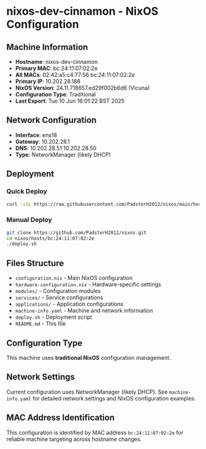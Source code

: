 # nixos-dev-cinnamon - NixOS Configuration

## Machine Information
- **Hostname**: nixos-dev-cinnamon
- **Primary MAC**: bc:24:11:07:02:2e
- **All MACs**: 02:42:a5:c4:77:56 bc:24:11:07:02:2e 
- **Primary IP**: 10.202.28.188
- **NixOS Version**: 24.11.718657.ed29f002b6d6 (Vicuna)
- **Configuration Type**: Traditional
- **Last Export**: Tue 10 Jun 16:01:22 BST 2025

## Network Configuration
- **Interface**: ens18
- **Gateway**: 10.202.28.1
- **DNS**: 10.202.28.51 10.202.28.50 
- **Type**: NetworkManager (likely DHCP)

## Deployment

### Quick Deploy
```bash
curl -sSL https://raw.githubusercontent.com/PadsterH2012/nixos/main/hosts/bc:24:11:07:02:2e/deploy.sh | bash
```

### Manual Deploy
```bash
git clone https://github.com/PadsterH2012/nixos.git
cd nixos/hosts/bc:24:11:07:02:2e
./deploy.sh
```

## Files Structure

- `configuration.nix` - Main NixOS configuration
- `hardware-configuration.nix` - Hardware-specific settings
- `modules/` - Configuration modules
- `services/` - Service configurations
- `applications/` - Application configurations
- `machine-info.yaml` - Machine and network information
- `deploy.sh` - Deployment script
- `README.md` - This file

## Configuration Type
This machine uses **traditional NixOS** configuration management.

## Network Settings
Current configuration uses NetworkManager (likely DHCP). See `machine-info.yaml` for detailed network settings and NixOS configuration examples.

## MAC Address Identification
This configuration is identified by MAC address `bc:24:11:07:02:2e` for reliable machine targeting across hostname changes.
